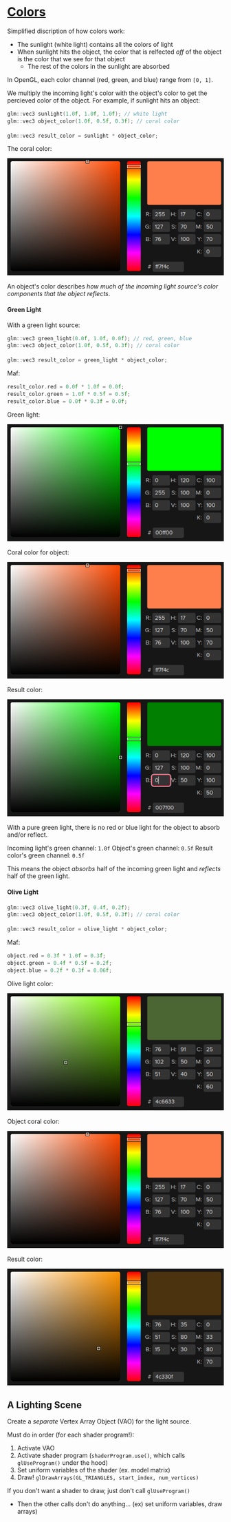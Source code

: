# [Colors](https://learnopengl.com/Lighting/Colors)

Simplified discription of how colors work:
* The sunlight (white light) contains all the colors of light
* When sunlight hits the object, the color that is relfected *off* of the object is the color that we see for that object
  * The rest of the colors in the sunlight are absorbed

In OpenGL, each color channel (red, green, and blue) range from `[0, 1]`.

We multiply the incoming light's color with the object's color to get the percieved color of the object. For example, if sunlight hits an object:
```cpp
glm::vec3 sunlight(1.0f, 1.0f, 1.0f); // white light
glm::vec3 object_color(1.0f, 0.5f, 0.3f); // coral color

glm::vec3 result_color = sunlight * object_color;
```

The coral color:

![Coral color](images/coral_color.png)

An object's color describes *how much of the incoming light source's color components that the object reflects*.

#### Green Light

With a green light source:
```cpp
glm::vec3 green_light(0.0f, 1.0f, 0.0f); // red, green, blue
glm::vec3 object_color(1.0f, 0.5f, 0.3f); // coral color

glm::vec3 result_color = green_light * object_color;
```

Maf:
```cpp
result_color.red = 0.0f * 1.0f = 0.0f;
result_color.green = 1.0f * 0.5f = 0.5f;
result_color.blue = 0.0f * 0.3f = 0.0f;
```

Green light:

![Green light](images/green_light.png)

Coral color for object:

![Coral color](images/coral_color.png)

Result color:

![Coral color with green light](images/coral_color_green_light.png)

With a pure green light, there is no red or blue light for the object to absorb and/or reflect.

Incoming light's green channel: `1.0f`
Object's green channel: `0.5f`
Result color's green channel: `0.5f`

This means the object *absorbs* half of the incoming green light and *reflects* half of the green light.

#### Olive Light

```cpp
glm::vec3 olive_light(0.3f, 0.4f, 0.2f);
glm::vec3 object_color(1.0f, 0.5f, 0.3f); // coral color

glm::vec3 result_color = olive_light * object_color;
```

Maf:
```cpp
object.red = 0.3f * 1.0f = 0.3f;
object.green = 0.4f * 0.5f = 0.2f;
object.blue = 0.2f * 0.3f = 0.06f;
```

Olive light color:

![Olive color](images/olive_color.png)

Object coral color:

![Coral color](images/coral_color.png)

Result color:

![Coral color with olive light](images/coral_color_olive_light.png)

## A Lighting Scene

Create a *separate* Vertex Array Object (VAO) for the light source.

Must do in order (for each shader program!):
1. Activate VAO
2. Activate shader program (`shaderProgram.use()`, which calls `glUseProgram()` under the hood)
3. Set uniform variables of the shader (ex. model matrix)
4. Draw! `glDrawArrays(GL_TRIANGLES, start_index, num_vertices)`

If you don't want a shader to draw, just don't call `glUseProgram()`
* Then the other calls don't do anything... (ex) set uniform variables, draw arrays)
